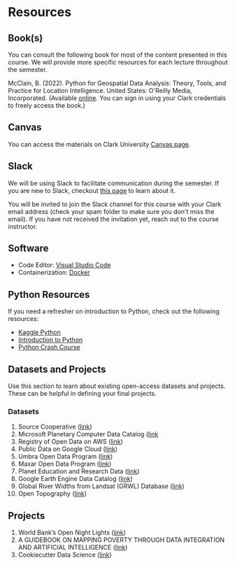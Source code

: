 # Resources

## Book(s)
You can consult the following book for most of the content presented in this course. We will provide more specific resources for each lecture throughout the semester. 

McClain, B. (2022). Python for Geospatial Data Analysis: Theory, Tools, and Practice for Location Intelligence. United States: O'Reilly Media, Incorporated. (Available [online](https://learning.oreilly.com/library/view/python-for-geospatial/9781098104788/). You can sign in using your Clark credentials to freely access the book.)

## Canvas
You can access the materials on Clark University [Canvas page](https://canvas.clarku.edu/courses/13802).

## Slack
We will be using Slack to facilitate communication during the semester. If you are new to Slack, checkout [this page](https://slack.com/help/articles/360059928654-How-to-use-Slack--your-quick-start-guide) to learn about it. 

You will be invited to join the Slack channel for this course with your Clark email address (check your spam folder to make sure you don't miss the email). If you have not received the invitation yet, reach out to the course instructor. 

## Software
- Code Editor: [Visual Studio Code](https://code.visualstudio.com/)
- Containerization: [Docker](https://www.docker.com/) 

## Python Resources
If you need a refresher on introduction to Python, check out the following resources:
- [Kaggle Python](https://www.kaggle.com/learn/python)
- [Introduction to Python](https://introtopython.org/)
- [Python Crash Course](https://github.com/ehmatthes/pcc_2e)

## Datasets and Projects
Use this section to learn about existing open-access datasets and projects. These can be helpful in defining your final projects. 

### Datasets
1. Source Cooperative ([link](https://source.coop/))
1. Microsoft Planetary Computer Data Catalog ([link](https://planetarycomputer.microsoft.com/catalog)
1. Registry of Open Data on AWS ([link](https://registry.opendata.aws/))
1. Public Data on Google Cloud ([link](https://cloud.google.com/storage/docs/public-datasets))
1. Umbra Open Data Program ([link](https://umbra.space/open-data))
1. Maxar Open Data Program ([link](https://www.maxar.com/open-data/))
1. Planet Education and Research Data ([link](https://www.planet.com/markets/education-and-research/))
1. Google Earth Engine Data Catalog ([link](https://developers.google.com/earth-engine/datasets))
1. Global River Widths from Landsat (GRWL) Database ([link](https://zenodo.org/record/1297434))
1. Open Topography ([link](https://opentopography.org/))

## Projects
1. World Bank’s Open Night Lights ([link](https://worldbank.github.io/OpenNightLights/welcome.html))
1. A GUIDEBOOK ON MAPPING POVERTY THROUGH  DATA INTEGRATION AND ARTIFICIAL INTELLIGENCE ([link](https://www.adb.org/sites/default/files/publication/698091/guidebook-mapping-poverty-data-integration-ai.pdf))
1. Cookiecutter Data Science ([link](https://drivendata.github.io/cookiecutter-data-science/))

<!-- Add:
https://www.linkedin.com/posts/adedoyin-samuel-ajeyomi_grid3-lonboard-nigeria-activity-7235765078925422592-qq7X/?utm_source=share&utm_medium=member_android 


Zenodo:  https://zenodo.org/records/11060871
Github: https://github.com/agroimpacts/lacunalabels
AWS Open Data Registry: https://registry.opendata.aws/africa-field-boundary-labels/
 
 

-->
<p>&nbsp;</p>
